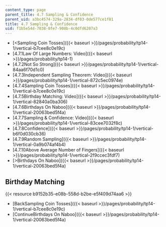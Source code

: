 ```yaml
---
content_type: page
parent_title: 4.7 Sampling & Confidence
parent_uid: a3bc4574-329a-2834-df03-0de577ce1f81
title: 4.7 Sampling & Confidence
uid: f1b5e54d-7038-0fe7-908b-4c0dfd6207a3
---
```


*   [<Sampling Coin Tosses]({{< baseurl >}}/pages/probability/tp14-1/vertical-b7cee8c0e19c)
*   [4.7.1Law Of Large Numbers: Video]({{< baseurl >}}/pages/probability/tp14-1)
*   [4.7.2Not So Strong]({{< baseurl >}}/pages/probability/tp14-1/vertical-84aa6f70d1c0)
*   [4.7.3Independent Sampling Theorem: Video]({{< baseurl >}}/pages/probability/tp14-1/vertical-872c5ec0974e)
*   [4.7.4Sampling Coin Tosses]({{< baseurl >}}/pages/probability/tp14-1/vertical-b7cee8c0e19c)
*   [4.7.5Birthday Matching: Video]({{< baseurl >}}/pages/probability/tp14-1/vertical-82840a0ba306)
*   [4.7.6Birthdays On Naboo]({{< baseurl >}}/pages/probability/tp14-1/vertical-20063bed5f4a)
*   [4.7.7Sampling & Confidence: Video]({{< baseurl >}}/pages/probability/tp14-1/vertical-83cee7032f8c)
*   [4.7.8Confidence]({{< baseurl >}}/pages/probability/tp14-1/vertical-b6f0d030cb36)
*   [4.7.9Random Sampling]({{< baseurl >}}/pages/probability/tp14-1/vertical-0a9b074af4b4)
*   [4.7.10Above Average Number of Fingers]({{< baseurl >}}/pages/probability/tp14-1/vertical-2f9ccec3fdf7)
*   [\>Birthdays On Naboo]({{< baseurl >}}/pages/probability/tp14-1/vertical-20063bed5f4a)

Birthday Matching
-----------------

{{< resource b9152b35-e08b-558d-b2be-e5f409d74aa6 >}}

*   [BackSampling Coin Tosses]({{< baseurl >}}/pages/probability/tp14-1/vertical-b7cee8c0e19c)
*   [ContinueBirthdays On Naboo]({{< baseurl >}}/pages/probability/tp14-1/vertical-20063bed5f4a)